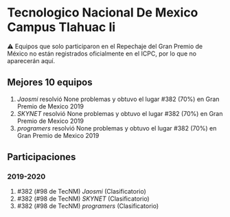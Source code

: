 # Tecnologico Nacional De Mexico Campus Tlahuac Ii

:warning: Equipos que solo participaron en el Repechaje del Gran Premio de México no están registrados oficialmente en el ICPC, por lo que no aparecerán aquí.

## Mejores 10 equipos

1. _Jaosmi_ resolvió None problemas y obtuvo el lugar #382 (70%) en Gran Premio de Mexico 2019
1. _SKYNET_ resolvió None problemas y obtuvo el lugar #382 (70%) en Gran Premio de Mexico 2019
1. _programers_ resolvió None problemas y obtuvo el lugar #382 (70%) en Gran Premio de Mexico 2019

## Participaciones

### 2019-2020

1. #382 (#98 de TecNM) _Jaosmi_ (Clasificatorio)
1. #382 (#98 de TecNM) _SKYNET_ (Clasificatorio)
1. #382 (#98 de TecNM) _programers_ (Clasificatorio)



